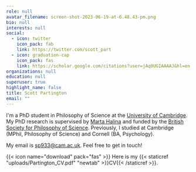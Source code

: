 ```yaml
---
role: null
avatar_filename: screen-shot-2023-06-19-at-6.48.43-pm.png
bio: null
interests: null
social:
  - icon: twitter
    icon_pack: fab
    link: https://twitter.com/scott_part
  - icon: graduation-cap
    icon_pack: fas
    link: https://scholar.google.com/citations?user=jAq0UGIAAAAJ&hl=en
organizations: null
education: null
superuser: true
highlight_name: false
title: Scott Partington
email: ""
---
```


I'm a PhD student in Philosophy of Science at the [University of Cambridge](https://www.hps.cam.ac.uk). My PhD research is supervised by [Marta Halina](https://www.martahalina.com) and funded by the [British Society for Philosophy of Science](https://www.thebsps.org). Previously, I studied at Cambridge (MPhil, Philosophy of Science) and Cornell (BA, Psychology).

My email is sp933@cam.ac.uk. Feel free to get in touch! 

{{< icon name="download" pack="fas" >}} Here is my {{< staticref "uploads/Partington_CV.pdf" "newtab" >}}CV{{< /staticref >}}.
